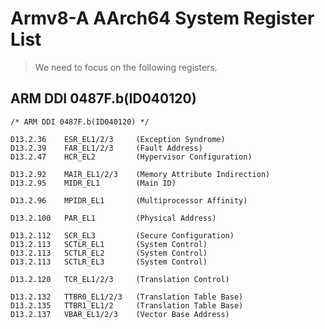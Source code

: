 # Armv8-A AArch64 System Register List
> We need to focus on the following registers.

## ARM DDI 0487F.b(ID040120)
```
/* ARM DDI 0487F.b(ID040120) */

D13.2.36	ESR_EL1/2/3		(Exception Syndrome)
D13.2.39	FAR_EL1/2/3		(Fault Address)
D13.2.47	HCR_EL2			(Hypervisor Configuration)

D13.2.92	MAIR_EL1/2/3	(Memory Attribute Indirection)
D13.2.95	MIDR_EL1		(Main ID)

D13.2.96	MPIDR_EL1		(Multiprocessor Affinity)

D13.2.100	PAR_EL1			(Physical Address)

D13.2.112	SCR_EL3			(Secure Configuration)
D13.2.113	SCTLR_EL1		(System Control)
D13.2.113 	SCTLR_EL2		(System Control)
D13.2.113	SCTLR_EL3		(System Control)

D13.2.120	TCR_EL1/2/3		(Translation Control)

D13.2.132	TTBR0_EL1/2/3	(Translation Table Base)
D13.2.135	TTBR1_EL1/2		(Translation Table Base)
D13.2.137	VBAR_EL1/2/3	(Vector Base Address)
```

